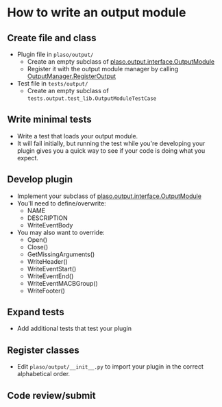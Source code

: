 # How to write an output module

## Create file and class
* Plugin file in `plaso/output/`
  * Create an empty subclass of [plaso.output.interface.OutputModule](../api/plaso.output.html#plaso.output.interface.OutputModule)
  * Register it with the output module manager by calling
 [OutputManager.RegisterOutput](../api/plaso.output.html#plaso.output.manager.OutputManager.RegisterOutput)
* Test file in `tests/output/`
  * Create an empty subclass of `tests.output.test_lib.OutputModuleTestCase`

## Write minimal tests
* Write a test that loads your output module.
* It will fail initially, but running the test while you're developing your
plugin gives you a quick way to see if your code is doing what you expect.

## Develop plugin
* Implement your subclass of [plaso.output.interface.OutputModule](../api/plaso.output.html#plaso.output.interface.OutputModule)
* You'll need to define/overwrite:
  * NAME
  * DESCRIPTION
  * WriteEventBody
* You may also want to override:
  * Open()
  * Close()
  * GetMissingArguments()
  * WriteHeader()
  * WriteEventStart()
  * WriteEventEnd()
  * WriteEventMACBGroup()
  * WriteFooter()

## Expand tests
* Add additional tests that test your plugin

## Register classes
* Edit `plaso/output/__init__.py` to import your plugin in the correct
alphabetical order.

## Code review/submit
